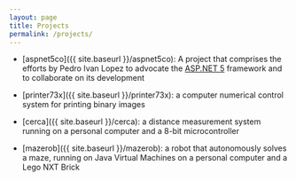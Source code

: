 ```yaml
---
layout: page
title: Projects
permalink: /projects/
---
```


- [aspnet5co]({{ site.baseurl }}/aspnet5co): A project that comprises the
  efforts by Pedro Ivan Lopez to advocate the [ASP.NET 5](http://www.asp.net/vnext)
  framework and to collaborate on its development

- [printer73x]({{ site.baseurl }}/printer73x): a computer numerical control
  system for printing binary images

- [cerca]({{ site.baseurl }}/cerca): a distance measurement system running on a
  personal computer and a 8-bit microcontroller

- [mazerob]({{ site.baseurl }}/mazerob): a robot that autonomously solves a
  maze, running on Java Virtual Machines on a personal computer and a Lego NXT
  Brick
